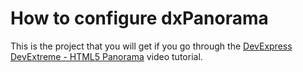 # How to configure dxPanorama


This is the project that you will get if you go through the <a href="http://www.youtube.com/watch?v=zVDFC0BuGG0&list=PL8h4jt35t1wjGvgflbHEH_e3b23AA30-z&index=19">DevExpress DevExtreme - HTML5 Panorama</a> video tutorial.

<br/>


